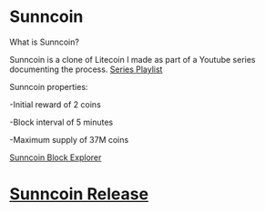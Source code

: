 Sunncoin 
================================

What is Sunncoin?

Sunncoin is a clone of Litecoin I made as part of a Youtube series documenting the process. 
[Series Playlist](https://www.youtube.com/playlist?list=PLHWfvuRy-9gdCv2oD_Ywd0swNF3N8mXt-&disable_polymer=true)

Sunncoin properties:

-Initial reward of 2 coins

-Block interval of 5 minutes

-Maximum supply of 37M coins

[Sunncoin Block Explorer](http://#/)


# [Sunncoin Release](https://github.com/bayuewalker/sunncoin/releases/tag/v0.8)
